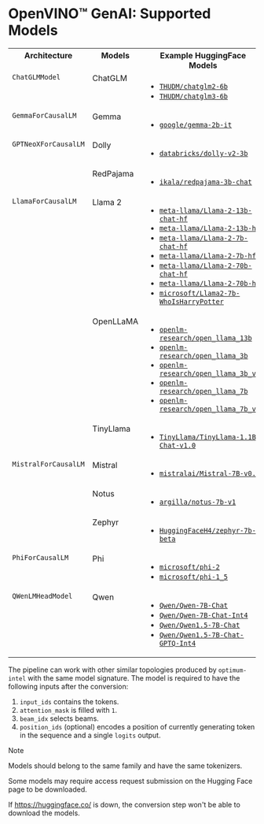 # OpenVINO™ GenAI: Supported Models

<table>
  <tbody style="vertical-align: top;">
    <tr>
      <th>Architecture</th>
      <th>Models</th>
      <th>Example HuggingFace Models</th>
    </tr>
    <tr>
      <td><code>ChatGLMModel</code></td>
      <td>ChatGLM</td>
      <td>
        <ul>
          <li><a href="https://huggingface.co/THUDM/chatglm2-6b"><code>THUDM/chatglm2-6b</code></a></li>
          <li><a href="https://huggingface.co/THUDM/chatglm3-6b"><code>THUDM/chatglm3-6b</code></a></li>
        </ul>
      </td>
    </tr>
    <tr>
      <td><code>GemmaForCausalLM</code></td>
      <td>Gemma</td>
      <td>
        <ul>
          <li><a href="https://huggingface.co/google/gemma-2b-it"><code>google/gemma-2b-it</code></a></li>
        </ul>
      </td>
    </tr>
    <tr>
      <td rowspan="2"><code>GPTNeoXForCausalLM</code></td>
      <td>Dolly</td>
      <td>
        <ul>
          <li><a href="https://huggingface.co/databricks/dolly-v2-3b"><code>databricks/dolly-v2-3b</code></a></li>
        </ul>
      </td>
    </tr>
    <tr>
      <!-- <td><code>GPTNeoXForCausalLM</code></td> -->
      <td> RedPajama</td>
      <td>
        <ul>
          <li><a href="https://huggingface.co/ikala/redpajama-3b-chat"><code>ikala/redpajama-3b-chat</code></a></li>
        </ul>
      </td>
    </tr>
    <tr>
      <td rowspan="3" vertical-align="top"><code>LlamaForCausalLM</code></td>
      <td>Llama 2</td>
      <td>
        <ul>
          <li><a href="https://huggingface.co/meta-llama/Llama-2-13b-chat-hf"><code>meta-llama/Llama-2-13b-chat-hf</code></a></li>
          <li><a href="https://huggingface.co/meta-llama/Llama-2-13b-hf"><code>meta-llama/Llama-2-13b-hf</code></a></li>
          <li><a href="https://huggingface.co/meta-llama/Llama-2-7b-chat-hf"><code>meta-llama/Llama-2-7b-chat-hf</code></a></li>
          <li><a href="https://huggingface.co/meta-llama/Llama-2-7b-hf"><code>meta-llama/Llama-2-7b-hf</code></a></li>
          <li><a href="https://huggingface.co/meta-llama/Llama-2-70b-chat-hf"><code>meta-llama/Llama-2-70b-chat-hf</code></a></li>
          <li><a href="https://huggingface.co/meta-llama/Llama-2-70b-hf"><code>meta-llama/Llama-2-70b-hf</code></a></li>
          <li><a href="https://huggingface.co/microsoft/Llama2-7b-WhoIsHarryPotter"><code>microsoft/Llama2-7b-WhoIsHarryPotter</code></a></li>
        </ul>
      </td>
    </tr>
    <tr>
      <!-- <td><code>LlamaForCausalLM</code></td> -->
      <td>OpenLLaMA</td>
      <td>
        <ul>
          <li><a href="https://huggingface.co/openlm-research/open_llama_13b"><code>openlm-research/open_llama_13b</code></a></li>
          <li><a href="https://huggingface.co/openlm-research/open_llama_3b"><code>openlm-research/open_llama_3b</code></a></li>
          <li><a href="https://huggingface.co/openlm-research/open_llama_3b_v2"><code>openlm-research/open_llama_3b_v2</code></a></li>
          <li><a href="https://huggingface.co/openlm-research/open_llama_7b"><code>openlm-research/open_llama_7b</code></a></li>
          <li><a href="https://huggingface.co/openlm-research/open_llama_7b_v2"><code>openlm-research/open_llama_7b_v2</code></a></li>
        </ul>
      </td>
    </tr>
    <tr>
      <!-- <td><code>LlamaForCausalLM</code></td> -->
      <td>TinyLlama</td>
      <td>
        <ul>
          <li><a href="https://huggingface.co/TinyLlama/TinyLlama-1.1B-Chat-v1.0"><code>TinyLlama/TinyLlama-1.1B-Chat-v1.0</code></a></li>
        </ul>
      </td>
    </tr>
    <tr>
      <td rowspan="3"><code>MistralForCausalLM</code></td>
      <td>Mistral</td>
      <td>
        <ul>
          <li><a href="https://huggingface.co/mistralai/Mistral-7B-v0.1"><code>mistralai/Mistral-7B-v0.1</code></a></li>
        </ul>
      </td>
    </tr>
    <tr>
      <!-- <td><code>MistralForCausalLM</code></td> -->
      <td>Notus</td>
      <td>
        <ul>
          <li><a href="https://huggingface.co/argilla/notus-7b-v1"><code>argilla/notus-7b-v1</code></a></li>
        </ul>
      </td>
    </tr>
    <tr>
      <!-- <td><code>MistralForCausalLM</code></td> -->
      <td>Zephyr </td>
      <td>
        <ul>
          <li><a href="https://huggingface.co/HuggingFaceH4/zephyr-7b-beta"><code>HuggingFaceH4/zephyr-7b-beta</code></a></li>
        </ul>
      </td>
    </tr>
    <tr>
      <td><code>PhiForCausalLM</code></td>
      <td>Phi</td>
      <td>
        <ul>
          <li><a href="https://huggingface.co/microsoft/phi-2"><code>microsoft/phi-2</code></a></li>
          <li><a href="https://huggingface.co/microsoft/phi-1_5"><code>microsoft/phi-1_5</code></a></li>
        </ul>
      </td>
    </tr>
    <tr>
      <td><code>QWenLMHeadModel</code></td>
      <td>Qwen</td>
      <td>
        <ul>
          <li><a href="https://huggingface.co/Qwen/Qwen-7B-Chat"><code>Qwen/Qwen-7B-Chat</code></a></li>
          <li><a href="https://huggingface.co/Qwen/Qwen-7B-Chat-Int4"><code>Qwen/Qwen-7B-Chat-Int4</code></a></li>
          <li><a href="https://huggingface.co/Qwen/Qwen1.5-7B-Chat"><code>Qwen/Qwen1.5-7B-Chat</code></a></li>
          <li><a href="https://huggingface.co/Qwen/Qwen1.5-7B-Chat-GPTQ-Int4"><code>Qwen/Qwen1.5-7B-Chat-GPTQ-Int4</code></a></li>
        </ul>
      </td>
    </tr>
  </tbody>
</table>


The pipeline can work with other similar topologies produced by `optimum-intel` with the same model signature. The model is required to have the following inputs after the conversion:
1. `input_ids` contains the tokens.
2. `attention_mask` is filled with `1`.
3. `beam_idx` selects beams.
4. `position_ids` (optional) encodes a position of currently generating token in the sequence and a single `logits` output.

> [!NOTE]
> Models should belong to the same family and have the same tokenizers.

Some models may require access request submission on the Hugging Face page to be downloaded.

If https://huggingface.co/ is down, the conversion step won't be able to download the models.
